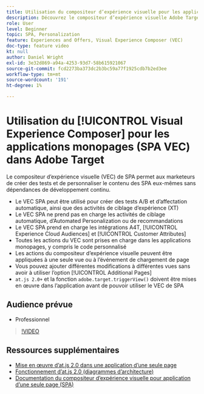 ```yaml
---
title: Utilisation du compositeur d’expérience visuelle pour les applications monopages (VEC SPA)
description: Découvrez le compositeur d’expérience visuelle Adobe Target pour les applications monopages (VEC SPA). Découvrez comment créer des activités à l’aide du VEC SPA.
role: User
level: Beginner
topic: SPA, Personalization
feature: Experiences and Offers, Visual Experience Composer (VEC)
doc-type: feature video
kt: null
author: Daniel Wright
exl-id: 3e32d869-a94a-4253-93d7-58b615921067
source-git-commit: fcd2273ba373dc2b3bc59a77f1925cdb7b2ed3ee
workflow-type: tm+mt
source-wordcount: '191'
ht-degree: 1%

---
```


# Utilisation du [!UICONTROL Visual Experience Composer] pour les applications monopages (SPA VEC) dans Adobe Target

Le compositeur d’expérience visuelle (VEC) de SPA permet aux marketeurs de créer des tests et de personnaliser le contenu des SPA eux-mêmes sans dépendances de développement continu.

* Le VEC SPA peut être utilisé pour créer des tests A/B et d’affectation automatique, ainsi que des activités de ciblage d’expérience (XT)
* Le VEC SPA ne prend pas en charge les activités de ciblage automatique, d’Automated Personalization ou de recommandations
* Le VEC SPA prend en charge les intégrations A4T, [!UICONTROL Experience Cloud Audiences] et [!UICONTROL Customer Attributes]
* Toutes les actions du VEC sont prises en charge dans les applications monopages, y compris le code personnalisé
* Les actions du compositeur d’expérience visuelle peuvent être appliquées à une seule vue ou à l’événement de chargement de page
* Vous pouvez ajouter différentes modifications à différentes vues sans avoir à utiliser l’option [!UICONTROL Additional Pages]
* `at.js 2.0+` et la fonction `adobe.target.triggerView()` doivent être mises en œuvre dans l’application avant de pouvoir utiliser le VEC de SPA

## Audience prévue

* Professionnel

>[!VIDEO](https://video.tv.adobe.com/v/26249?quality=12)


## Ressources supplémentaires

* [Mise en œuvre d’at.js 2.0 dans une application d’une seule page](../implementation/implement-atjs-20-in-a-single-page-application.md)
* [Fonctionnement d’at.js 2.0 (diagrammes d’architecture)](../implementation/understanding-how-atjs-20-works.md)
* [Documentation du compositeur d’expérience visuelle pour application d’une seule page (SPA)](https://experienceleague.adobe.com/docs/target/using/experiences/spa-visual-experience-composer.html?lang=fr)
